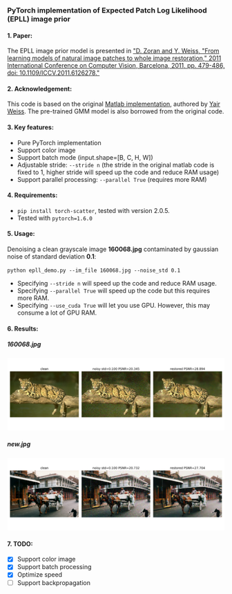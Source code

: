 ### PyTorch implementation of Expected Patch Log Likelihood (EPLL) image prior

#### 1. Paper:

The EPLL image prior model is presented in ["D. Zoran and Y. Weiss, "From learning models of natural image patches to whole image restoration," 2011 International Conference on Computer Vision, Barcelona, 2011, pp. 479-486, doi: 10.1109/ICCV.2011.6126278."](https://people.csail.mit.edu/danielzoran/EPLLICCVCameraReady.pdf)

#### 2. Acknowledgement:
This code is based on the original [Matlab implementation](http://www.cs.huji.ac.il/~daniez/epllcode.zip), authored by [Yair Weiss](https://www.cs.huji.ac.il/~yweiss/). The pre-trained GMM model is also borrowed from the original code.

#### 3. Key features:

- Pure PyTorch implementation
- Support color image
- Support batch mode (input.shape=[B, C, H, W])
- Adjustable stride: `--stride n` (the stride in the original matlab code is fixed to 1, higher stride will speed up the code and reduce RAM usage)
- Support parallel processing: `--parallel True` (requires more RAM)

#### 4. Requirements:

- `pip install torch-scatter`, tested with version 2.0.5.
- Tested with `pytorch=1.6.0`

#### 5. Usage:

Denoising a clean grayscale image **160068.jpg** contaminated by gaussian noise of standard deviation **0.1**:

`python epll_demo.py --im_file 160068.jpg --noise_std 0.1`

- Specifying `--stride n` will speed up the code and reduce RAM usage.
- Specifying `--parallel True` will speed up the code but this requires more RAM.
- Specifying `--use_cuda True` will let you use GPU. However, this may consume a lot of GPU RAM.

#### 6. Results:
##### 160068.jpg
![result](160068_demo.jpg)
##### new.jpg
![result](new_demo.jpg)

#### 7. TODO:
- [x] Support color image
- [x] Support batch processing
- [x] Optimize speed
- [ ] Support backpropagation
